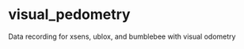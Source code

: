 visual_pedometry
================

Data recording for xsens, ublox, and bumblebee with visual odometry
